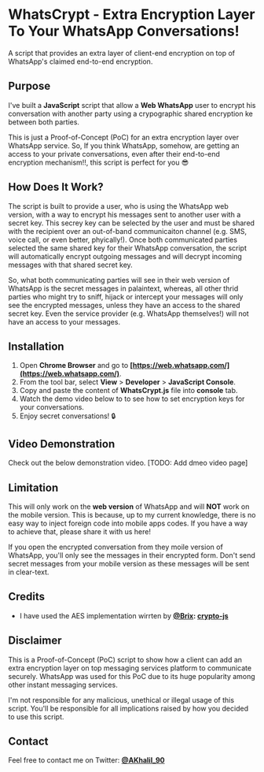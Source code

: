 # WhatsCrypt - Extra Encryption Layer To Your WhatsApp Conversations!
A script that provides an extra layer of client-end encryption on top of WhatsApp's claimed end-to-end encryption.

## Purpose
I've built a **JavaScript** script that allow a **Web WhatsApp** user to encrypt his conversation with another party using a crypographic shared encryption ke between both parties.

This is just a Proof-of-Concept (PoC) for an extra encryption layer over WhatsApp service. So, If you think WhatsApp, somehow, are getting an access to your private conversations, even after their end-to-end encryption mechanism!!, this script is perfect for you :sunglasses:

## How Does It Work?
The script is built to provide a user, who is using the WhatsApp web version, with a way to encrypt his messages sent to another user with a secret key. This secrey key can be selected by the user and must be shared with the recipient over an out-of-band communicaiton channel (e.g. SMS, voice call, or even better, phyically!). Once both communicated parties selected the same shared key for their WhatsApp conversation, the script will automatically encrypt outgoing messages and will decrypt incoming messages with that shared secret key.

So, what both communicating parties will see in their web version of WhatsApp is the secret messages in palaintext, whereas, all other thrid parties who might try to sniff, hijack or intercept your messages will only see the encrypted messages, unless they have an access to the shared secret key. Even the service provider (e.g. WhatsApp themselves!) will not have an access to your messages.

## Installation
1. Open **Chrome Browser** and go to **[https://web.whatsapp.com/](https://web.whatsapp.com/)**.
2. From the tool bar, select **View** > **Developer** > **JavaScript Console**.
3. Copy and paste the content of **WhatsCrypt.js** file into **console** tab.
4. Watch the demo video below to to see how to set encryption keys for your conversations.
5. Enjoy secret conversations! :lock:

## Video Demonstration
Check out the below demonstration video.
[TODO: Add dmeo video page]

## Limitation
This will only work on the **web version** of WhatsApp and will **NOT** work on the mobile version. This is because, up to my current knowledge, there is no easy way to inject foreign code into mobile apps codes. If you have a way to achieve that, please share it with us here!

If you open the encrypted conversation from they moile version of WhatsApp, you'll only see the messages in their encrypted form. Don't send secret messages from your mobile version as these messages will be sent in clear-text.

## Credits
- I have used the AES implementation wirrten by **[@Brix](https://github.com/brix): [crypto-js](https://github.com/brix/crypto-js)**

## Disclaimer
This is a Proof-of-Concept (PoC) script to show how a client can add an extra encryption layer on top messaging services platform to communicate securely. WhatsApp was used for this PoC due to its huge popularity among other instant messaging services.

I'm not responsible for any malicious, unethical or illegal usage of this script. You'll be responsible for all implications raised by how you decided to use this script.

## Contact
Feel free to contact me on Twitter: **[@AKhalil_90](https://twitter.com/AKhalil_90)**
